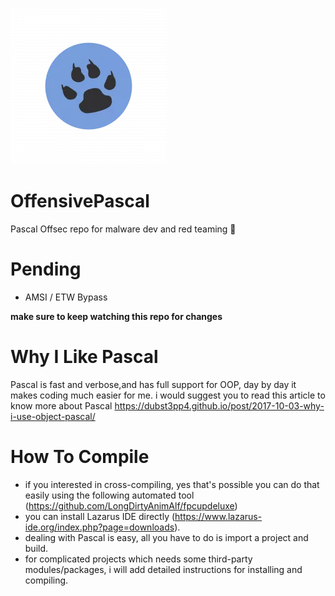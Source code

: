 
![image](https://raw.githubusercontent.com/0xsp-SRD/0xsp.com/main/images/lazarus-icon-250x250.webp)


# OffensivePascal
Pascal Offsec repo for malware dev and red teaming 🚩
# Pending 

- AMSI / ETW Bypass 


**make sure to keep watching this repo for changes**

# Why I Like Pascal 
Pascal is fast and verbose,and has full support for OOP, day by day it makes coding much easier for me. 
i would suggest you to read this article to know more about Pascal
https://dubst3pp4.github.io/post/2017-10-03-why-i-use-object-pascal/

# How To Compile 
- if you interested in cross-compiling, yes that's possible you can do that easily using the following automated tool (https://github.com/LongDirtyAnimAlf/fpcupdeluxe) 
- you can install Lazarus IDE directly (https://www.lazarus-ide.org/index.php?page=downloads).
- dealing with Pascal is easy, all you have to do is import a project and build. 
- for complicated projects which needs some third-party modules/packages, i will add detailed instructions for installing and compiling. 


